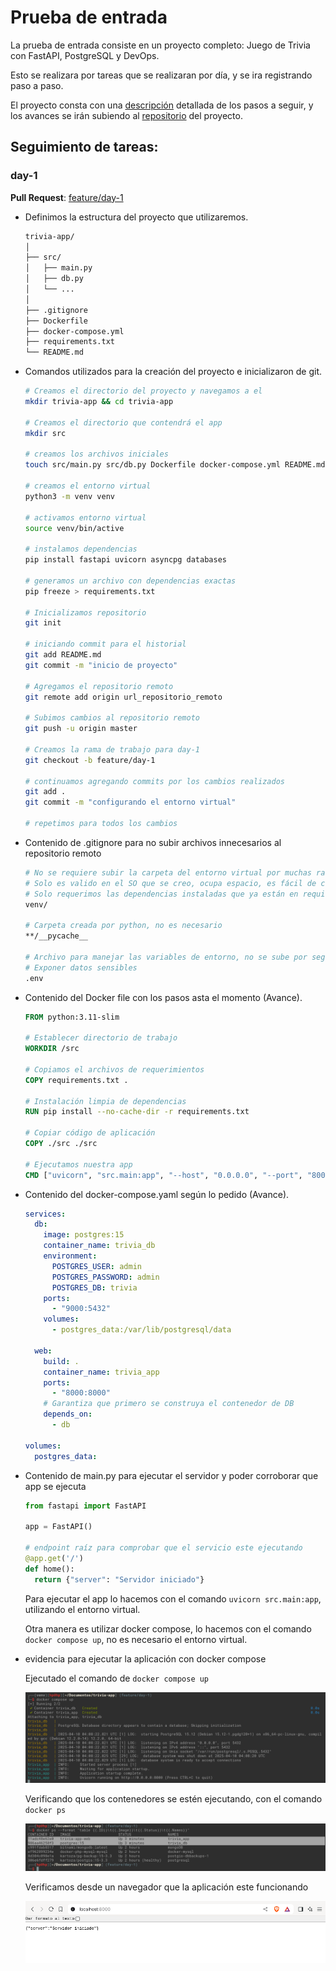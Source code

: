 # Prueba de entrada

La prueba de entrada consiste en un proyecto completo: Juego de Trivia con FastAPI, PostgreSQL y DevOps.

Esto se realizara por tareas que se realizaran por día, y se ira registrando paso a paso.

El proyecto consta con una [descripción] detallada de los pasos a seguir, y los avances se irán subiendo al [repositorio] del proyecto.

## Seguimiento de tareas:

### day-1

  **Pull Request**: [feature/day-1]

  - Definimos la estructura del proyecto que utilizaremos.

      ```bash
      trivia-app/
      │
      ├── src/
      │   ├── main.py
      │   ├── db.py
      │   └── ...
      │
      ├── .gitignore
      ├── Dockerfile          
      ├── docker-compose.yml
      ├── requirements.txt
      └── README.md
      ```

  - Comandos utilizados para la creación del proyecto e inicializaron de git.

    ```bash
    # Creamos el directorio del proyecto y navegamos a el
    mkdir trivia-app && cd trivia-app

    # Creamos el directorio que contendrá el app
    mkdir src

    # creamos los archivos iniciales
    touch src/main.py src/db.py Dockerfile docker-compose.yml README.md .gitignore

    # creamos el entorno virtual
    python3 -m venv venv

    # activamos entorno virtual
    source venv/bin/active

    # instalamos dependencias
    pip install fastapi uvicorn asyncpg databases

    # generamos un archivo con dependencias exactas
    pip freeze > requirements.txt

    # Inicializamos repositorio
    git init

    # iniciando commit para el historial
    git add README.md
    git commit -m "inicio de proyecto"

    # Agregamos el repositorio remoto
    git remote add origin url_repositorio_remoto

    # Subimos cambios al repositorio remoto
    git push -u origin master

    # Creamos la rama de trabajo para day-1
    git checkout -b feature/day-1

    # continuamos agregando commits por los cambios realizados
    git add .
    git commit -m "configurando el entorno virtual"

    # repetimos para todos los cambios
    ```
    
  - Contenido de .gitignore para no subir archivos innecesarios al repositorio remoto

    ```bash
    # No se requiere subir la carpeta del entorno virtual por muchas razones
    # Solo es valido en el SO que se creo, ocupa espacio, es fácil de construir
    # Solo requerimos las dependencias instaladas que ya están en requirements.txt
    venv/
    
    # Carpeta creada por python, no es necesario
    **/__pycache__

    # Archivo para manejar las variables de entorno, no se sube por seguridad.
    # Exponer datos sensibles
    .env
    ```

  - Contenido del Docker file con los pasos asta el momento (Avance).

    ```Dockerfile
    FROM python:3.11-slim

    # Establecer directorio de trabajo
    WORKDIR /src

    # Copiamos el archivos de requerimientos
    COPY requirements.txt .

    # Instalación limpia de dependencias
    RUN pip install --no-cache-dir -r requirements.txt

    # Copiar código de aplicación
    COPY ./src ./src

    # Ejecutamos nuestra app
    CMD ["uvicorn", "src.main:app", "--host", "0.0.0.0", "--port", "8000"]
    ```

  - Contenido del docker-compose.yaml según lo pedido (Avance).

    ```yaml
    services:
      db:
        image: postgres:15
        container_name: trivia_db
        environment:
          POSTGRES_USER: admin
          POSTGRES_PASSWORD: admin
          POSTGRES_DB: trivia
        ports:
          - "9000:5432"
        volumes:
          - postgres_data:/var/lib/postgresql/data

      web:
        build: .
        container_name: trivia_app
        ports:
          - "8000:8000"
        # Garantiza que primero se construya el contenedor de DB
        depends_on:
          - db

    volumes:
      postgres_data:
    ```

  - Contenido de main.py para ejecutar el servidor y poder corroborar que app se ejecuta

    ```python
    from fastapi import FastAPI

    app = FastAPI()

    # endpoint raíz para comprobar que el servicio este ejecutando
    @app.get('/')
    def home():
      return {"server": "Servidor iniciado"}

    ```

    Para ejecutar el app lo hacemos con el comando `uvicorn src.main:app`, utilizando el entorno virtual.

    Otra manera es utilizar docker compose, lo hacemos con el comando `docker compose up`, no es necesario el entorno virtual.

  - evidencia para ejecutar la aplicación con docker compose
    
    Ejecutado el comando de `docker compose up`

    ![](img/prueba1.png)

    Verificando que los contenedores se estén ejecutando, con el comando `docker ps`

    ![](img/prueba2.png)

    Verificamos desde un navegador que la aplicación este funcionando

    ![](img/prueba3.png)



[feature/day-1]: https://github.com/izarra-ch/trivia-app/pull/1
[Descripción]: Enunciado_Prueba_Entrada
[repositorio]: https://github.com/izarra-ch/trivia-app